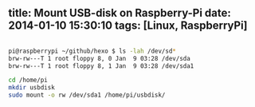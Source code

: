 title: Mount USB-disk on Raspberry-Pi
date: 2014-01-10 15:30:10
tags: [Linux, RaspberryPi]
---

``` bash

pi@raspberrypi ~/github/hexo $ ls -lah /dev/sd*
brw-rw---T 1 root floppy 8, 0 Jan  9 03:28 /dev/sda
brw-rw---T 1 root floppy 8, 1 Jan  9 03:28 /dev/sda1

cd /home/pi
mkdir usbdisk
sudo mount -o rw /dev/sda1 /home/pi/usbdisk/
```
